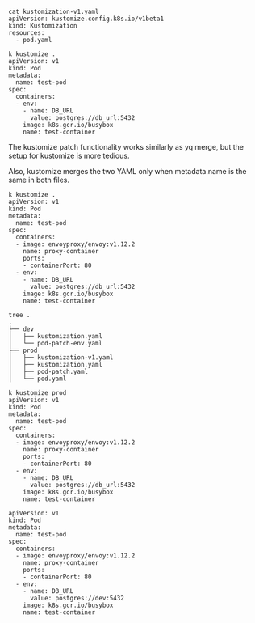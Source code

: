 ```
cat kustomization-v1.yaml 
apiVersion: kustomize.config.k8s.io/v1beta1
kind: Kustomization
resources:
  - pod.yaml
```


```
k kustomize .
apiVersion: v1
kind: Pod
metadata:
  name: test-pod
spec:
  containers:
  - env:
    - name: DB_URL
      value: postgres://db_url:5432
    image: k8s.gcr.io/busybox
    name: test-container
```

The kustomize patch functionality works similarly as yq merge, but the setup for kustomize is more tedious.

Also, kustomize merges the two YAML only when metadata.name is the same in both files.


```
k kustomize .
apiVersion: v1
kind: Pod
metadata:
  name: test-pod
spec:
  containers:
  - image: envoyproxy/envoy:v1.12.2
    name: proxy-container
    ports:
    - containerPort: 80
  - env:
    - name: DB_URL
      value: postgres://db_url:5432
    image: k8s.gcr.io/busybox
    name: test-container
```

```
tree .
.
├── dev
│   ├── kustomization.yaml
│   └── pod-patch-env.yaml
├── prod
│   ├── kustomization-v1.yaml
│   ├── kustomization.yaml
│   ├── pod-patch.yaml
│   └── pod.yaml
```

```
k kustomize prod
apiVersion: v1
kind: Pod
metadata:
  name: test-pod
spec:
  containers:
  - image: envoyproxy/envoy:v1.12.2
    name: proxy-container
    ports:
    - containerPort: 80
  - env:
    - name: DB_URL
      value: postgres://db_url:5432
    image: k8s.gcr.io/busybox
    name: test-container
```

```
apiVersion: v1
kind: Pod
metadata:
  name: test-pod
spec:
  containers:
  - image: envoyproxy/envoy:v1.12.2
    name: proxy-container
    ports:
    - containerPort: 80
  - env:
    - name: DB_URL
      value: postgres://dev:5432
    image: k8s.gcr.io/busybox
    name: test-container
```

